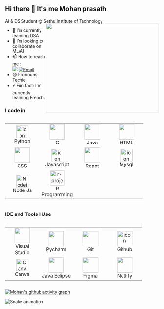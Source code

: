 ## Hi there 👋 It's me Mohan prasath

AI & DS Student @ Sethu Institute of Technology
<img align="right" width="370" height="290" src="https://i.pinimg.com/originals/47/f0/34/47f0342cec72b800463bf003eac1257e.gif">                                               
- 🌱 I’m currently learning DSA
- 👯 I’m looking to collaborate on ML/AI
- 📫 How to reach me :
<br /> [<img src="https://img.shields.io/badge/LinkedIn-0077B5?style=for-the-badge&logo=linkedin&logoColor=white" />](https://www.linkedin.com/in/mohan-prasath-r/)  <a href="mailto:prasath6238@gmail.com" target="_blank"><img alt="Email" src="https://img.shields.io/badge/Gmail-D14836?style=for-the-badge&logo=gmail&logoColor=white" style="vertical-align:center" /></a>
- 😄 Pronouns: Techie
- ⚡ Fun fact: I'm currently learning French.

### I code in
<div style="display: flex; align-items: flex-start; ">
  <table>
   <tr>
   <td align="center" width="96">
        <img src="https://techstack-generator.vercel.app/python-icon.svg" alt="icon" width="40" height="40" />
        <br>Python
      </td>
      <td align="center" width="96">
        <img height="50" width="50" src="https://img.icons8.com/color/48/000000/c-programming.png" /> 
        <br>C
      </td>
      <td align="center" width="96">
        <img height="50" width="50" src="https://img.icons8.com/color/48/000000/java-coffee-cup-logo.png" />
        <br>Java
      </td>
      <td align="center" width="96">
         <img height="50" width="50" src="https://img.icons8.com/color/48/000000/html-5.png" />
        <br>HTML
      </td>
    </tr>
 <tr>
      <td align="center" width="96">
        <img height="50" width="50" src="https://img.icons8.com/color/48/000000/css3.png" />
        <br>CSS
      </td>
        <td align="center" width="96">
       <img src="https://techstack-generator.vercel.app/js-icon.svg" alt="icon" width="40" height="40" />
        <br>Javascript
      </td>
        <td align="center" width="96">
        <img height="50" width="50" src="https://img.icons8.com/color/48/000000/react-native.png"/>
        <br>React
      </td>
        <td align="center" width="96">
        <img src="https://techstack-generator.vercel.app/mysql-icon.svg" alt="icon" width="40" height="40" />
        <br>Mysql
      </td>
      </tr>
   <tr>
        <td align="center" width="96">
        <img src="https://cdn.jsdelivr.net/gh/devicons/devicon@latest/icons/nodejs/nodejs-original-wordmark.svg" width="40" height="40" alt="Nodejs" />
        <br>Node Js
      </td>
        <td align="center" width="96">
       <img width="48" height="48" src="https://img.icons8.com/fluency/48/r-project.png" alt="r-project"/>
        <br>R Programming
      </td>
    
   </tr>
   </table>
</div>
   
   

       
      

### IDE and Tools I Use
<div style="display: flex; align-items: flex-start; justify-content: center">
  <table >
   <tr>
    <td align="center" width="96">
       <img height="50" width="50" src="https://img.icons8.com/color/48/000000/visual-studio-code-2019.png"/>
        <br>Visual Studio
      </td>
    <td align="center" width="96">
        <img height="50" width="50" src="https://img.icons8.com/color/48/000000/pycharm.png"/>
        <br>Pycharm
      </td>
    <td align="center" width="96">
       <img height="50" width="50" src="https://img.icons8.com/color/50/000000/git.png"/>
        <br>Git
      </td>
    <td align="center" width="96">
        <img src="https://techstack-generator.vercel.app/github-icon.svg" alt="icon" width="50" height="50" />
        <br>Github
      </td>
   </tr>
    <tr>
    <td align="center" width="96">
        <img src="https://cdn.simpleicons.org/canva/00C4CC" width="40" height="40" alt="Canva" /> 
        <br>Canva
      </td>
    <td align="center" width="96">
        <img height="50" src="https://img.icons8.com/officel/480/null/java-eclipse.png"/>
        <br>Java Eclipse
      </td>
    <td align="center" width="96">
        <img height="50" width="50" src="https://img.icons8.com/color/48/000000/figma--v1.png"/>
        <br>Figma
      </td>
    <td align="center" width="96">
       <img height="50" src="https://img.shields.io/badge/Netlify-00C7B7?style=for-the-badge&logo=netlify&logoColor=white"/>
        <br>Netlify
      </td>
   </tr>
    </table>
</div>
  



[![Mohan's github activity graph](https://github-readme-activity-graph.vercel.app/graph?username=mohan-prasath7&bg_color=000000&color=ffffff&line=028818&point=f5f5f5&area=true&hide_border=true)](https://github.com/ashutosh00710/github-readme-activity-graph)


<img src="https://raw.githubusercontent.com/FarahIbrar/FarahIbrar/output/snake.svg" alt="Snake animation" />

